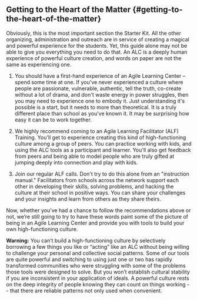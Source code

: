 ## Getting to the Heart of the Matter {#getting-to-the-heart-of-the-matter}

Obviously, this is the most important section the Starter Kit. All the other organizing, administration and outreach are in service of creating a magical and powerful experience for the students. Yet, this guide alone may not be able to give you everything you need to do that. An ALC is a deeply human experience of powerful culture creation, and words on paper are not the same as experiencing one.

1.  You should have a first-hand experience of an Agile Learning Center – spend some time at one. If you've never experienced a culture where people are passionate, vulnerable, authentic, tell the truth, co-create without a lot of drama, and don't waste energy in power struggles, then you may need to experience one to embody it. Just understanding it's possible is a start, but it needs to more than theoretical. It is a truly different place than school as you've known it. It may be surprising how easy it can be to work together.

2.  We highly recommend coming to an Agile Learning Facilitator (ALF) Training. You'll get to experience creating this kind of high-functioning culture among a group of peers. You can practice working with kids, and using the ALC tools as a participant and learner. You'll also get feedback from peers and being able to model people who are truly gifted at jumping deeply into connection and play with kids.

3.  Join our regular ALF calls. Don't try to do this alone from an "instruction manual." Facilitators from schools across the network support each other in developing their skills, solving problems, and hacking the culture at their school in positive ways. You can share your challenges and your insights and learn from others as they share theirs.

Now, whether you’ve had a chance to follow the recommendations above or not, we’re still going to try to have these words paint some of the picture of being in an Agile Learning Center and provide you with tools to build your own high-functioning culture.

**Warning:** You can’t build a high-functioning culture by selectively borrowing a few things you like or “acting” like an ALC without being willing to challenge your personal and collective social patterns. Some of our tools are quite powerful and switching to using just one or two has rapidly transformed communities who were struggling with some of the problems those tools were designed to solve. But you won’t establish cultural stability if you are inconsistent in your application of ideals. A powerful culture rests on the deep integrity of people knowing they can count on things working -- that there are reliable patterns not only used when convenient.